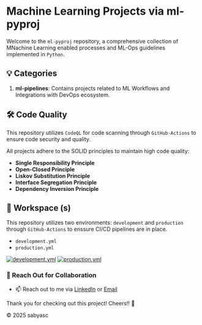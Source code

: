 # Machine Learning Projects via ml-pyproj

Welcome to the `ml-pyproj` repository, a comprehensive collection of MNachine Learning enabled processes and ML-Ops guidelines implemented in `Python`.

## 💡 Categories

1. **ml-pipelines**: Contains projects related to ML Workflows and Integrations with DevOps ecosystem.

## 🛠️ Code Quality

This repository utilizes `CodeQL` for code scanning through `GitHub-Actions` to ensure code security and quality.

All projects adhere to the SOLID principles to maintain high code quality:
- **Single Responsibility Principle**
- **Open-Closed Principle**
- **Liskov Substitution Principle**
- **Interface Segregation Principle**
- **Dependency Inversion Principle**

## 🚀 Workspace (s)

This repository utilizes two environments: `development` and `production` through `GitHub-Actions` to enssure CI/CD pipelines are in place.

* `development.yml`
* `production.yml`

[![development.yml](https://github.com/sabyasc/ml-pyproj/actions/workflows/development.yml/badge.svg)](https://github.com/sabyasc/ml-pyproj/actions/workflows/development.yml)
[![production.yml](https://github.com/sabyasc/ml-pyproj/actions/workflows/production.yml/badge.svg)](https://github.com/sabyasc/ml-pyproj/actions/workflows/production.yml)

### 🤝 Reach Out for Collaboration
- 📫 Reach out to me via [LinkedIn](https://www.linkedin.com/in/sabyasc/) or [Email](mailto:sabya.1834090@gmail.com)

Thank you for checking out this project! 
Cheers!! :clinking_glasses:

© 2025 sabyasc
